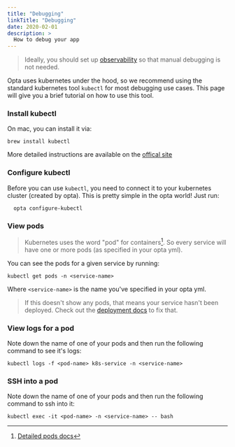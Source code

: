 ```yaml
---
title: "Debugging"
linkTitle: "Debugging"
date: 2020-02-01
description: >
  How to debug your app
---
```


> Ideally, you should set up [observability](/docs/tutorials/observability) so that manual debugging is not needed.

Opta uses kubernetes under the hood, so we recommend using the standard
kubernetes tool `kubectl` for most debugging use cases. This page will give you
a brief tutorial on how to use this tool.

### Install kubectl
On mac, you can install it via:
```
brew install kubectl
```

More detailed instructions are available on the [offical site](https://kubernetes.io/docs/tasks/tools/install-kubectl/)

### Configure kubectl
Before you can use `kubectl`, you need to connect it to your kubernetes cluster
(created by opta). This is pretty simple in the opta world! Just run:
```
  opta configure-kubectl
```

### View pods
> Kubernetes uses the word "pod" for containers[^1]. So every service will have one or more pods (as specified in your opta yml).

You can see the pods for a given service by running:
```
kubectl get pods -n <service-name>
```
Where `<service-name>` is the name you've specified in your opta yml.

>If this doesn't show any pods, that means your service hasn't been deployed. Check out the [deployment docs](/docs/getting-started/#service-deployment) to fix that.

### View logs for a pod
Note down the name of one of your pods and then run the following command to see it's logs:
```
kubectl logs -f <pod-name> k8s-service -n <service-name>
```

### SSH into a pod
Note down the name of one of your pods and then run the following command to ssh into it:
```
kubectl exec -it <pod-name> -n <service-name> -- bash
```


[^1]: [Detailed pods docs](https://kubernetes.io/docs/concepts/workloads/pods/)

